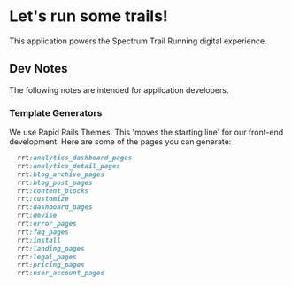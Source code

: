 # Let's run some trails!

This application powers the Spectrum Trail Running digital experience.

## Dev Notes

The following notes are intended for application developers.

### Template Generators

We use Rapid Rails Themes. This 'moves the starting line' for our front-end development. Here are some of the pages you can generate:

```ruby
  rrt:analytics_dashboard_pages
  rrt:analytics_detail_pages
  rrt:blog_archive_pages
  rrt:blog_post_pages
  rrt:content_blocks
  rrt:customize
  rrt:dashboard_pages
  rrt:devise
  rrt:error_pages
  rrt:faq_pages
  rrt:install
  rrt:landing_pages
  rrt:legal_pages
  rrt:pricing_pages
  rrt:user_account_pages
```
